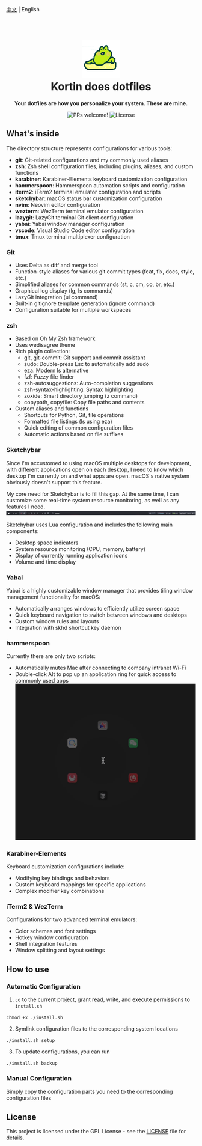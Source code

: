 <p align="left">
  <a href="./README.md">中文</a> | English
<p>

<h1 align="center">
  <br>
  <img src="./_images/logo.png" alt="" width="100">
  <br>
  Kortin does dotfiles
  <br>
</h1>

<p align="center">
  <strong>Your dotfiles are how you personalize your system. These are mine.</strong>
</p>

<p align="center">
  <img src="https://img.shields.io/badge/PRs-welcome-%23DA70D6.svg" alt="PRs welcome!" />
  <img alt="License" src="https://img.shields.io/badge/license-GPL-%23DA70D6">
</p>

## What's inside

The directory structure represents configurations for various tools:

- **git**: Git-related configurations and my commonly used aliases
- **zsh**: Zsh shell configuration files, including plugins, aliases, and custom functions
- **karabiner**: Karabiner-Elements keyboard customization configuration
- **hammerspoon**: Hammerspoon automation scripts and configuration
- **iterm2**: iTerm2 terminal emulator configuration and scripts
- **sketchybar**: macOS status bar customization configuration
- **nvim**: Neovim editor configuration
- **wezterm**: WezTerm terminal emulator configuration
- **lazygit**: LazyGit terminal Git client configuration
- **yabai**: Yabai window manager configuration
- **vscode**: Visual Studio Code editor configuration
- **tmux**: Tmux terminal multiplexer configuration

### Git

- Uses Delta as diff and merge tool
- Function-style aliases for various git commit types (feat, fix, docs, style, etc.)
- Simplified aliases for common commands (st, c, cm, co, br, etc.)
- Graphical log display (lg, ls commands)
- LazyGit integration (ui command)
- Built-in gitignore template generation (ignore command)
- Configuration suitable for multiple workspaces

### zsh

- Based on Oh My Zsh framework
- Uses wedisagree theme
- Rich plugin collection:
  - git, git-commit: Git support and commit assistant
  - sudo: Double-press Esc to automatically add sudo
  - eza: Modern ls alternative
  - fzf: Fuzzy file finder
  - zsh-autosuggestions: Auto-completion suggestions
  - zsh-syntax-highlighting: Syntax highlighting
  - zoxide: Smart directory jumping (z command)
  - copypath, copyfile: Copy file paths and contents
- Custom aliases and functions
  - Shortcuts for Python, Git, file operations
  - Formatted file listings (ls using eza)
  - Quick editing of common configuration files
  - Automatic actions based on file suffixes

### Sketchybar

Since I'm accustomed to using macOS multiple desktops for development, with different applications open on each desktop, I need to know which desktop I'm currently on and what apps are open. macOS's native system obviously doesn't support this feature.

My core need for Sketchybar is to fill this gap. At the same time, I can customize some real-time system resource monitoring, as well as any features I need.
<img src="./_images/sketchybar.png" />

Sketchybar uses Lua configuration and includes the following main components:

- Desktop space indicators
- System resource monitoring (CPU, memory, battery)
- Display of currently running application icons
- Volume and time display

### Yabai

Yabai is a highly customizable window manager that provides tiling window management functionality for macOS:

- Automatically arranges windows to efficiently utilize screen space
- Quick keyboard navigation to switch between windows and desktops
- Custom window rules and layouts
- Integration with skhd shortcut key daemon

### hammerspoon

Currently there are only two scripts:

- Automatically mutes Mac after connecting to company intranet Wi-Fi
- Double-click Alt to pop up an application ring for quick access to commonly used apps
  <img src="./_images/hammerspoon-ring.gif" />

### Karabiner-Elements

Keyboard customization configurations include:

- Modifying key bindings and behaviors
- Custom keyboard mappings for specific applications
- Complex modifier key combinations

### iTerm2 & WezTerm

Configurations for two advanced terminal emulators:

- Color schemes and font settings
- Hotkey window configuration
- Shell integration features
- Window splitting and layout settings

## How to use

### Automatic Configuration

1. `cd` to the current project, grant read, write, and execute permissions to `install.sh`

```shell
chmod +x ./install.sh
```

2. Symlink configuration files to the corresponding system locations

```shell
./install.sh setup
```

3. To update configurations, you can run

```shell
./install.sh backup
```

### Manual Configuration

Simply copy the configuration parts you need to the corresponding configuration files

## License

This project is licensed under the GPL License - see the [LICENSE](LICENSE) file for details.
